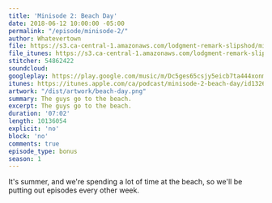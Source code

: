 ```yaml
---
title: 'Minisode 2: Beach Day'
date: 2018-06-12 10:00:00 -05:00
permalink: "/episode/minisode-2/"
author: Whatevertown
file: https://s3.ca-central-1.amazonaws.com/lodgment-remark-slipshod/mini002.mp3
file_itunes: https://s3.ca-central-1.amazonaws.com/lodgment-remark-slipshod/mini002.m4a
stitcher: 54862422
soundcloud:
googleplay: https://play.google.com/music/m/Dc5ges65csjy5eicb7ta444xonm?t=Minisode_2_Beach_Day-Whatevertown
itunes: https://itunes.apple.com/ca/podcast/minisode-2-beach-day/id1326449177?i=1000413558963&mt=2
artwork: "/dist/artwork/beach-day.png"
summary: The guys go to the beach.
excerpt: The guys go to the beach.
duration: '07:02'
length: 10136054
explicit: 'no'
block: 'no'
comments: true
episode_type: bonus
season: 1
---
```


It's summer, and we're spending a lot of time at the beach, so we'll be putting out episodes every other week.
